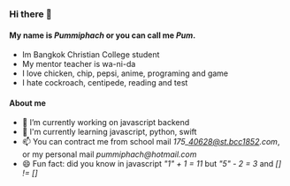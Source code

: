 ### Hi there 👋
#### My name is _Pummiphach_ or you can call me _Pum_.
- Im Bangkok Christian College student
- My mentor teacher is wa-ni-da
- I love chicken, chip, pepsi, anime, programing and game
- I hate cockroach, centipede, reading and test

#### About me
- 🔭 I’m currently working on javascript backend
- 🤔 I'm currently learning javascript, python, swift
- 📫 You can contract me from school mail _175\_40628@st.bcc1852.com_, or my personal mail _pummiphach@hotmail.com_
- 😄 Fun fact: did you know in javascript _"1" + 1 = 11_ but _"5" - 2 = 3_ and _[] != []_
